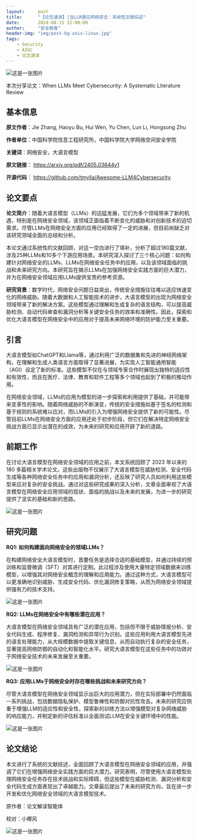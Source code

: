 ```yaml
---
layout:     post
title:      "【论文速读】|当LLM遇见网络安全：系统性文献综述"
date:       2024-08-15 12:00:00
author:     "安全极客"
header-img: "img/post-bg-unix-linux.jpg"
tags:
    - Security
    - AIGC
    - 论文速读
---
```



![这是一张图片](https://www.gptsecurity.info/img/in-post/0807/01.jpg)

本次分享论文：When LLMs Meet Cybersecurity: A Systematic Literature Review

## 基本信息

**原文作者**：Jie Zhang, Haoyu Bu, Hui Wen, Yu Chen, Lun Li, Hongsong Zhu

**作者单位**：中国科学院信息工程研究所，中国科学院大学网络空间安全学院

**关键词**：网络安全，大语言模型

**原文链接**：
https://arxiv.org/pdf/2405.03644v1

**开源代码**：
https://github.com/tmylla/Awesome-LLM4Cybersecurity

## 论文要点

**论文简介**：随着大语言模型（LLMs）的迅猛发展，它们为多个领域带来了新的机遇，特别是在网络安全领域，该领域正面临着不断变化的威胁和对创新技术的迫切需求。尽管LLMs在网络安全方面的应用已经取得了一定的进展，但目前尚缺乏对该研究领域全面的总结和分析。

本论文通过系统性的文献回顾，对这一空白进行了填补，分析了超过180篇文献，涉及25种LLMs和10多个下游应用场景。本研究深入探讨了三个核心问题：如何构建针对网络安全的LLMs、LLMs在网络安全任务中的应用，以及该领域面临的挑战和未来研究方向。本研究旨在揭示LLMs在加强网络安全实践方面的巨大潜力，并为在网络安全领域应用LLMs提供宝贵的参考资源。

**研究背景**：数字时代，网络安全问题日益突出，传统安全措施往往难以适应快速变化的网络威胁。随着大数据和人工智能技术的进步，大语言模型的出现为网络安全领域带来了新的解决方案。这些模型通过理解和生成复杂的语言结构，可以提高威胁检测、自动代码审查和漏洞分析等关键安全任务的效率和准确性。因此，探索和优化大语言模型在网络安全中的应用对于提高未来网络环境的防护能力至关重要。

## 引言

大语言模型如ChatGPT和Llama等，通过利用广泛的数据集和先进的神经网络架构，在理解和生成人类语言方面取得了显著进展，为实现人工智能通用智能（AGI）设定了新的标准。这些模型不仅在与领域专家合作时展现出独特的适应性和有效性，而且在医疗、法律、教育和软件工程等多个领域也起到了积极的推动作用。

在网络安全领域，LLMs的应用为模型的进一步探索和利用提供了基础，并可能带来变革性的影响。随着网络威胁的不断演变，传统的安全措施如基于签名的检测和基于规则的系统难以应对，而LLMs的引入为增强网络安全提供了新的可能性。尽管目前LLMs在网络安全方面的应用还处于初步阶段，但它们在解决特定网络安全挑战方面已显示出潜在的成效，为未来的研究和应用开辟了新的道路。

## 前期工作

在讨论大语言模型在网络安全领域的应用之前，本文系统回顾了 2023 年以来的 180 多篇相关学术论文。这些出版物不仅展示了大语言模型在威胁检测、安全代码生成等各种网络安全任务中的应用和漏洞分析，还反映了研究人员如何利用这些模型来应对复杂的安全挑战。通过对这些研究成果的深入分析，文章全面审视了大语言模型在网络安全应用领域的现状、面临的挑战以及未来的发展，为进一步的研究提供了坚实的基础和新的思路。

![这是一张图片](https://www.gptsecurity.info/img/in-post/0815/01.jpg)

## 研究问题

**RQ1: 如何构建面向网络安全的领域LLMs？**

在构建网络安全大语言模型时，首要任务是选择合适的基础模型，并通过持续的预训练和监督微调（SFT）对其进行定制。此过程涉及使用大量特定领域数据来训练模型，以增强其对网络安全概念的理解和应用能力。通过这种方式，大语言模型可以更准确地识别威胁、生成安全代码、优化漏洞修复策略，从而为网络安全领域提供强有力的技术支持。

![这是一张图片](https://www.gptsecurity.info/img/in-post/0815/02.jpg)

**RQ2: LLMs在网络安全中有哪些潜在应用？**

大语言模型在网络安全领域具有广泛的潜在应用，包括但不限于威胁情报分析、安全代码生成、程序修复、漏洞检测和异常行为识别。这些应用利用大语言模型先进的语言处理能力，从大规模数据中提取关键信息，从而自动执行复杂的安全任务，显著提高网络防御的自动化和智能化水平。研究大语言模型在这些任务中的功效对于网络安全技术的未来发展至关重要。

![这是一张图片](https://www.gptsecurity.info/img/in-post/0815/03.jpg)

**RQ3: 应用LLMs于网络安全时存在哪些挑战和未来研究方向？** 

尽管大语言模型在网络安全领域显示出巨大的应用潜力，但在实际部署中仍然面临一系列挑战，包括数据隐私保护、模型鲁棒性和防御对抗性攻击。未来的研究应侧重于增强LLM的适应性和安全性，探索新的训练方法以增强模型对复杂网络威胁的响应能力，并制定新的评估标准以全面测试LLM在安全关键环境中的性能。

![这是一张图片](https://www.gptsecurity.info/img/in-post/0815/04.jpg)

## 论文结论

本文进行了系统的文献综述，全面回顾了大语言模型在网络安全领域的应用，并强调了它们在增强网络安全实践方面的巨大潜力。研究表明，尽管使用大语言模型处理网络安全任务存在技术挑战和实际障碍，但这些模型在威胁检测、漏洞分析和安全代码生成方面表现出了卓越能力。文章最后提出了未来的研究方向，旨在进一步开发和优化网络安全领域的大语言模型技术。

原作者：论文解读智能体

校对：小椰风

![这是一张图片](https://www.gptsecurity.info/img/in-post/0813/08.webp)







